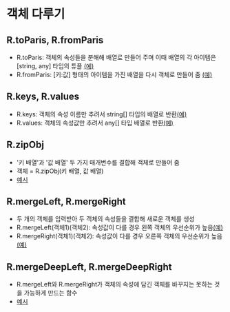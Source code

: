 # 객체 다루기

## R.toParis, R.fromParis

-   R.toParis: 객체의 속성들을 분해해 배열로 만들어 주며 이때 배열의 각 아이템은 [string, any] 타입의 튜플 [(예)](./src/toParis-test.ts)
-   R.fromParis: [키:값] 형태의 아이템을 가진 배열을 다시 객체로 만들어 줌 [(예)](./src/fromParis-test.ts)

## R.keys, R.values

-   R.keys: 객체의 속성 이름만 추려서 string[] 타입의 배열로 반환[(예)](./src/keys-test.ts)
-   R.values: 객체의 속성값만 추려서 any[] 타입 배열로 반환[(예)](./src/values-test.ts)

## R.zipObj

-   '키 배열'과 '값 배열' 두 가지 매개변수를 결합해 객체로 만들어 줌
-   객체 = R.zipObj(키 배열, 값 배열)
-   [예시](./src/zipObj-test.ts)

## R.mergeLeft, R.mergeRight

-   두 개의 객체를 입력받아 두 객체의 속성들을 결합해 새로운 객체를 생성
-   R.mergeLeft(객체1)(객체2): 속성값이 다를 경우 왼쪽 객체의 우선순위가 높음[(예)](./src/mergeLeft-test.ts)
-   R.mergeRight(객체1)(객체2): 속성값이 다를 경우 오른쪽 객체의 우선순위가 높음[(예)](./src/mergeRight-test.ts)

## R.mergeDeepLeft, R.mergeDeepRight

-   R.mergeLeft와 R.mergeRight가 객체의 속성에 담긴 객체를 바꾸지는 못하는 것을 가능하게 만드는 함수
-   [예시](./src/mergeDeepRight-test.ts)

